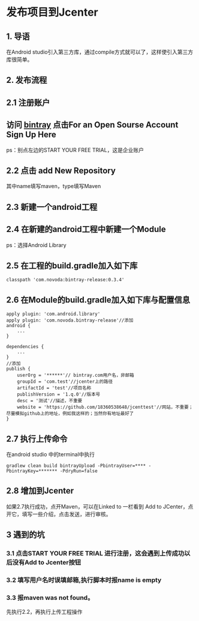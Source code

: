 # 发布项目到Jcenter

## 1. 导语

在Android studio引入第三方库，通过compile方式就可以了，这样使引入第三方库很简单。

## 2. 发布流程

## 2.1 注册账户

## 访问 [bintray](https://bintray.com/) 点击For an Open Sourse Account Sign Up Here

ps：别点左边的START YOUR FREE TRIAL，这是企业账户

## 2.2 点击 add New Repository 

其中name填写maven，type填写Maven

## 2.3 新建一个android工程

## 2.4 在新建的android工程中新建一个Module

ps：选择Android Library

## 2.5 在工程的build.gradle加入如下库

```
classpath 'com.novoda:bintray-release:0.3.4'
```

## 2.6 在Module的build.gradle加入如下库与配置信息

```
apply plugin: 'com.android.library'
apply plugin: 'com.novoda.bintray-release'//添加
android {
    ...
}

dependencies {
    ...
}
//添加
publish {
    userOrg = '******'// bintray.com用户名，非邮箱
    groupId = 'com.test'//jcenter上的路径
    artifactId = 'test'//项目名称
    publishVersion = '1.q.0'//版本号
    desc = '测试'//描述，不重要
    website = 'https://github.com/18360538648/jcenttest'//网站，不重要；尽量模拟github上的地址，例如我这样的；当然你有地址最好了
}

```

## 2.7 执行上传命令
在android studio 中的terminal中执行

```
gradlew clean build bintrayUpload -PbintrayUser=**** -PbintrayKey=******* -PdryRun=false
```
## 2.8 增加到Jcenter

如果2.7执行成功，点开Maven，可以在Linked to 一栏看到 Add to JCenter，点开它，填写一些介绍，点击发送，进行审核。

## 3 遇到的坑

### 3.1 点击START YOUR FREE TRIAL 进行注册，这会遇到上传成功以后没有Add to Jcenter按钮

### 3.2 填写用户名时误填邮箱,执行脚本时报name is empty

### 3.3 报maven was not found。

先执行2.2，再执行上传工程操作



 